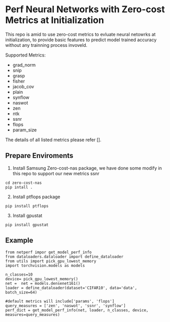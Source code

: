 # Perf Neural Networks with Zero-cost Metrics at Initialization
This repo is amid to use zero-cost metrics to evluate neural netowrks at initialization, to provide basic features to predict model trained accuracy without any trainning process invoveld.

Supported Metrics:
- grad_norm
- snip
- grasp
- fisher
- jacob_cov
- plain
- synflow
- naswot
- zen
- ntk
- ssnr
- flops
- param_size

The details of all listed metrics please refer [].

## Prepare Enviroments
1. Install Samsung Zero-cost-nas package, we have done some modify in this repo to support our new metrics ssnr

```
cd zero-cost-nas
pip intall .
```

2.  Install ptflops package

```
pip install ptflops
```

3. Install gpustat

```
pip install gpustat
```

## Example

```
from netperf impor get_model_perf_info
from dataloaders.dataloader import define_dataloader
from utils import pick_gpu_lowest_memory
import torchvision.models as models

n_classes=10
device= pick_gpu_lowest_memory()
net =  net = models.densenet161()
loader = define_dataloader(dataset='CIFAR10', data='data', batch_size=64)

#default metrics will include['params', 'flops']
query_measures = ['zen', 'naswot', 'ssnr', 'synflow']
perf_dict = get_model_perf_info(net, loader, n_classes, device, measures=query_measures)
```